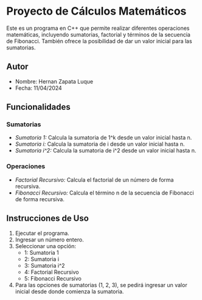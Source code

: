 # Proyecto de Cálculos Matemáticos

Este es un programa en C++ que permite realizar diferentes operaciones matemáticas, incluyendo sumatorias, factorial y términos de la secuencia de Fibonacci. También ofrece la posibilidad de dar un valor inicial para las sumatorias.

## Autor
- Nombre: Hernan Zapata Luque
- Fecha: 11/04/2024

## Funcionalidades

### Sumatorias
- *Sumatoria 1:* Calcula la sumatoria de 1^k desde un valor inicial hasta n.
- *Sumatoria i:* Calcula la sumatoria de i desde un valor inicial hasta n.
- *Sumatoria i^2:* Calcula la sumatoria de i^2 desde un valor inicial hasta n.

### Operaciones
- *Factorial Recursivo:* Calcula el factorial de un número de forma recursiva.
- *Fibonacci Recursivo:* Calcula el término n de la secuencia de Fibonacci de forma recursiva.

## Instrucciones de Uso
1. Ejecutar el programa.
2. Ingresar un número entero.
3. Seleccionar una opción:
    - 1: Sumatoria 1
    - 2: Sumatoria i
    - 3: Sumatoria i^2
    - 4: Factorial Recursivo
    - 5: Fibonacci Recursivo
4. Para las opciones de sumatorias (1, 2, 3), se pedirá ingresar un valor inicial desde donde comienza la sumatoria.